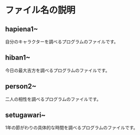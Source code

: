 # ファイル名の説明
## hapiena1~
自分のキャラクターを調べるプログラムのファイルです。

## hiban1~
今日の最大吉方を調べるプログラムのファイルです。

## person2~
二人の相性を調べるプログラムのファイルです。

## setugawari~
1年の節がわりの具体的な時間を調べるプログラムのファイルです。

